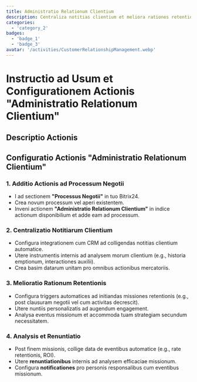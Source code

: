 ```yaml
---
title: Administratio Relationum Clientium
description: Centraliza notitias clientium et meliora rationes retentionis.
categories: 
  - 'category_2'
badges: 
  - 'badge_1'
  - 'badge_3'
avatar: '/activities/CustomerRelationshipManagement.webp'
---
```


# Instructio ad Usum et Configurationem Actionis "Administratio Relationum Clientium"

## Descriptio Actionis

## **Configuratio Actionis "Administratio Relationum Clientium"**

### 1. Additio Actionis ad Processum Negotii
- I ad sectionem **"Processus Negotii"** in tuo Bitrix24.
- Crea novum processum vel aperi existentem.
- Inveni actionem **"Administratio Relationum Clientium"** in indice actionum disponibilium et adde eam ad processum.

### 2. Centralizatio Notitiarum Clientium
- Configura integrationem cum CRM ad colligendas notitias clientium automatice.
- Utere instrumentis internis ad analysem morum clientium (e.g., historia emptionum, interactiones auxilii).
- Crea basim datarum unitam pro omnibus actionibus mercatoriis.

### 3. Melioratio Rationum Retentionis
- Configura triggers automatices ad initiandas missiones retentionis (e.g., post clausuram negotii vel cum activitas decrescit).
- Utere nuntiis personalizatis ad augendum engagement.
- Analysa eventus missionum et accommoda tuam strategiam secundum necessitatem.

### 4. Analysis et Renuntiatio
- Post finem missionis, collige data de eventibus automatice (e.g., rate retentionis, ROI).
- Utere **renuntiationibus** internis ad analysem efficaciae missionum.
- Configura **notificationes** pro personis responsalibus cum eventibus missionum.